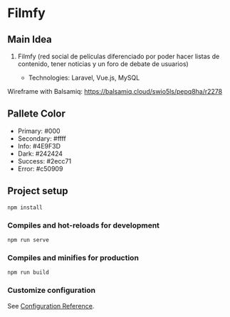 # Filmfy

## Main Idea
1. Filmfy (red social de películas diferenciado por poder hacer listas de contenido, tener noticias y un foro de debate de usuarios)

    - Technologies: Laravel, Vue.js, MySQL

Wireframe with Balsamiq: https://balsamiq.cloud/swio5ls/pepq8ha/r2278

## Pallete Color

- Primary: #000
- Secondary: #ffff
- Info: #4E9F3D
- Dark: #242424
- Success: #2ecc71
- Error: #c50909


## Project setup
```
npm install
```

### Compiles and hot-reloads for development
```
npm run serve
```

### Compiles and minifies for production
```
npm run build
```

### Customize configuration
See [Configuration Reference](https://cli.vuejs.org/config/).
